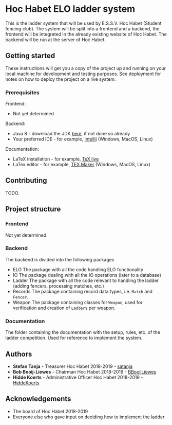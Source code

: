 # Hoc Habet ELO ladder system
This is the ladder system that will be used by E.S.S.V. Hoc Habet (Student fencing club). 
The system will be split into a frontend and a backend, the frontend will be integrated in the already existing website of Hoc Habet.
The backend will be run at the server of Hoc Habet.

## Getting started
These instructions will get you a copy of the project up and running on your local machine for development and testing purposes. See deployment for notes on how to deploy the project on a live system.

### Prerequisites

Frontend:

* Not yet determined

Backend:

* Java 8 - download the JDK [here](https://www.oracle.com/technetwork/java/javase/downloads/index.html), if not done so already
* Your preferred IDE - for example, [intellij](https://www.jetbrains.com/idea/download/) (Windows, MacOS, Linux)

Documentation:

* LaTeX installation - for example, [TeX live](https://www.tug.org/texlive/acquire-netinstall.html)
* LaTex editor - for example, [TEX Maker](http://www.xm1math.net/texmaker/) (Windows, MacOS, Linux)

## Contributing
TODO.

## Project structure

### Frontend

Not yet determined.

### Backend

The backend is divided into the following packages

* ELO The package with all the code handling ELO functionality
* IO The package dealing with all the IO operations (later to a database)
* Ladder The package with all the code relevant to handling the ladder (adding fencers, processing matches, etc.)
* Records The package containing record data types, i.e. `Match` and `Fencer`.
* Weapon The package containing classes for `Weapon`, used for verification and creation of `Ladder`s per weapon.

### Documentation

The folder containing the documentation with the setup, rules, etc. of the ladder competition. Used for reference to implement the system.

## Authors
* **Stefan Tanja** - Treasurer Hoc Habet 2018-2019 - [satanja](https://github.com/satanja)
* **Bob Booij-Liewes** - Chairman Hoc Habet 2018-2019 - [BBooijLiewes](https://github.com/BBooijLiewes)
* **Hidde Koerts** - Administrative Officer Hoc Habet 2018-2019 - [HiddeKoerts](https://github.com/HiddeKoerts)

## Acknowledgements
* The board of Hoc Habet 2018-2019
* Everyone else who gave input on deciding how to implement the ladder